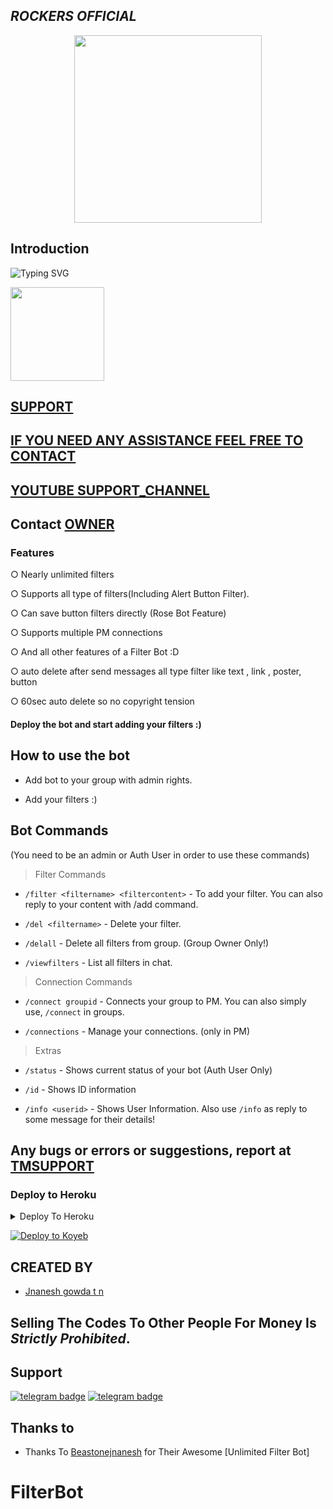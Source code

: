 <h2 align="centre"><i><b>ROCKERS OFFICIAL </i></b></h2>



<p align="center"><a href="https://t.me/ROCKERSBACKUP"><img src="https://te.legra.ph/file/9be2c3561a8943e063faa.jpg" width="300"></a></p>

## Introduction

![Typing SVG](https://readme-typing-svg.herokuapp.com/?lines=Welcome+To+filter+bot!;A+FILTER+BOT+LIKE+BETTERFILTERBOT;Created+by+JNANESH!;A+simple+and+a+powerful+Bot!;Don't+Forget+To+Subcribe;Techno+Mindz+in+YouTube;)
</p>
</h1>
<a href="https://youtube.com/@jnaneshtech1165">
  <img src="https://img.shields.io/badge/𝚂𝚄𝙱𝚂𝙲𝚁𝙸𝙱𝙴-red?logo=youtube" width="150">

## SUPPORT
## IF YOU NEED ANY ASSISTANCE FEEL FREE TO CONTACT
## YOUTUBE  [SUPPORT_CHANNEL](https://youtube.com/@jnaneshtech1165)
## Contact [OWNER](https://t.me/Beastonejnanesh)
  
### Features
○ Nearly unlimited filters

○ Supports all type of filters(Including Alert Button Filter).

○ Can save button filters directly (Rose Bot Feature)

○ Supports multiple PM connections

○ And all other features of a Filter Bot :D

○ auto delete after send messages all type filter like text , link , poster, button 

○ 60sec auto delete so no copyright tension 

#### Deploy the bot and start adding your filters :)


## How to use the bot
* Add bot to your group with admin rights.

* Add your filters :)

## Bot Commands

(You need to be an admin or Auth User in order to use these commands)

> Filter Commands
* `/filter <filtername> <filtercontent>`  -  To add your filter. You can also reply to your content with /add command.

* `/del <filtername>`  -  Delete your filter.

* `/delall`  -  Delete all filters from group. (Group Owner Only!)

* `/viewfilters`  -  List all filters in chat.

> Connection Commands
* `/connect groupid`  -  Connects your group to PM. You can also simply use, `/connect` in groups.

* `/connections`  -  Manage your connections. (only in PM)

> Extras
* `/status`  -  Shows current status of your bot (Auth User Only)

* `/id`  -  Shows ID information

* `/info <userid>`  -  Shows User Information. Also use `/info` as reply to some message for their details!



## Any bugs or errors or suggestions, report at [TMSUPPORT](https://telegram.dog/ROCKERSBACKUP)


### Deploy to Heroku

<details><summary>Deploy To Heroku</summary>
<p>
<br>
<a href="https://heroku.com/deploy?template=https://github.com/Jnanesh12/FilterBot">
  <img src="https://www.herokucdn.com/deploy/button.svg" alt="Deploy">
</a>
</p>
</details>

[![Deploy to Koyeb](https://www.koyeb.com/static/images/deploy/button.svg)](https://app.koyeb.com/deploy?type=git&repository=github.com/Jnanesh124/FilterBot-7&branch=koyeb&name=urlshortautofilterbot)



  ## CREATED BY
 
* [Jnanesh gowda t n ](https://t.me/Beastonejnanesh)
## Selling The Codes To Other People For Money Is *Strictly Prohibited*.


## Support
[![telegram badge](https://img.shields.io/badge/Telegram-Group-30302f?style=flat&logo=telegram)](https://telegram.dog/ROCKERSBACKUP)
[![telegram badge](https://img.shields.io/badge/Telegram-Channel-30302f?style=flat&logo=telegram)](https://telegram.dog/ROCKERSBACKUP)




## Thanks to 

 - Thanks To [Beastonejnanesh](https://github.com/Jnanesh12) for Their Awesome [Unlimited Filter Bot]
# FilterBot
